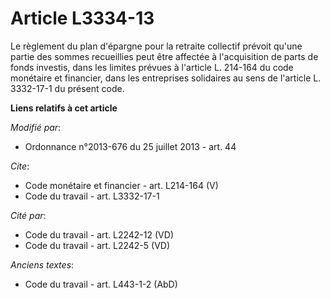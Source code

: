 # Article L3334-13

Le règlement du plan d'épargne pour la retraite collectif prévoit qu'une partie des sommes recueillies peut être affectée à
l'acquisition de parts de fonds investis, dans les limites prévues à l'article L. 214-164 du code monétaire et financier,
dans les entreprises solidaires au sens de l'article L. 3332-17-1 du présent code.

**Liens relatifs à cet article**

_Modifié par_:

  - Ordonnance n°2013-676 du 25 juillet 2013 - art. 44

_Cite_:

  - Code monétaire et financier - art. L214-164 (V)
  - Code du travail - art. L3332-17-1

_Cité par_:

  - Code du travail - art. L2242-12 (VD)
  - Code du travail - art. L2242-5 (VD)

_Anciens textes_:

  - Code du travail - art. L443-1-2 (AbD)
